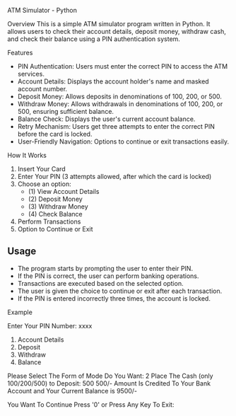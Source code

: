ATM Simulator - Python

Overview
This is a simple ATM simulator program written in Python. It allows users to check their account details, deposit money, withdraw cash, and check their balance using a PIN authentication system.

Features
- PIN Authentication: Users must enter the correct PIN to access the ATM services.
- Account Details: Displays the account holder's name and masked account number.
- Deposit Money: Allows deposits in denominations of 100, 200, or 500.
- Withdraw Money: Allows withdrawals in denominations of 100, 200, or 500, ensuring sufficient balance.
- Balance Check: Displays the user's current account balance.
- Retry Mechanism: Users get three attempts to enter the correct PIN before the card is locked.
- User-Friendly Navigation: Options to continue or exit transactions easily.

How It Works
1. Insert Your Card
2. Enter Your PIN (3 attempts allowed, after which the card is locked)
3. Choose an option:
   - (1) View Account Details
   - (2) Deposit Money
   - (3) Withdraw Money
   - (4) Check Balance
4. Perform Transactions
5. Option to Continue or Exit

## Usage
- The program starts by prompting the user to enter their PIN.
- If the PIN is correct, the user can perform banking operations.
- Transactions are executed based on the selected option.
- The user is given the choice to continue or exit after each transaction.
- If the PIN is entered incorrectly three times, the account is locked.

Example

Enter Your PIN Number: xxxx

1. Account Details
2. Deposit
3. Withdraw
4. Balance

Please Select The Form of Mode Do You Want: 2
Place The Cash (only 100/200/500) to Deposit: 500
500/- Amount Is Credited To Your Bank Account 
and Your Current Balance is 9500/-

You Want To Continue Press '0' or Press Any Key To Exit:
